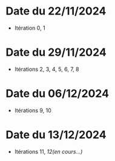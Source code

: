 
# Date du 22/11/2024
- Itération 0, 1


# Date du 29/11/2024
- Itérations 2, 3, 4, 5, 6, 7, 8


# Date du 06/12/2024
- Itérations 9, 10


# Date du 13/12/2024
- Itérations 11, *12(en cours...)*